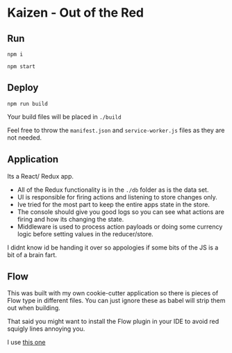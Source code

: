 # Kaizen - Out of the Red

## Run
`npm i`

`npm start`

## Deploy
`npm run build`

Your build files will be placed in `./build` 

Feel free to throw the `manifest.json` and `service-worker.js` files as they are not needed. 

## Application

Its a React/ Redux app. 
- All of the Redux functionality is in the `./db` folder as is the data set. 
- UI is responsible for firing actions and listening to store changes only. 
- Ive tried for the most part to keep the entire apps state in the store. 
- The console should give you good logs so you can see what actions are firing and how its changing the state. 
- Middleware is used to process action payloads or doing some currency logic before setting values in the reducer/store.

I didnt know id be handing it over so appologies if some bits of the JS is a bit of a brain fart. 

## Flow
This was built with my own cookie-cutter application so there is pieces of Flow type in different files. 
You can just ignore these as babel will strip them out when building. 

That said you might want to install the Flow plugin in your IDE to avoid red squigly lines annoying you. 

I use [this one](https://marketplace.visualstudio.com/items?itemName=flowtype.flow-for-vscode)
